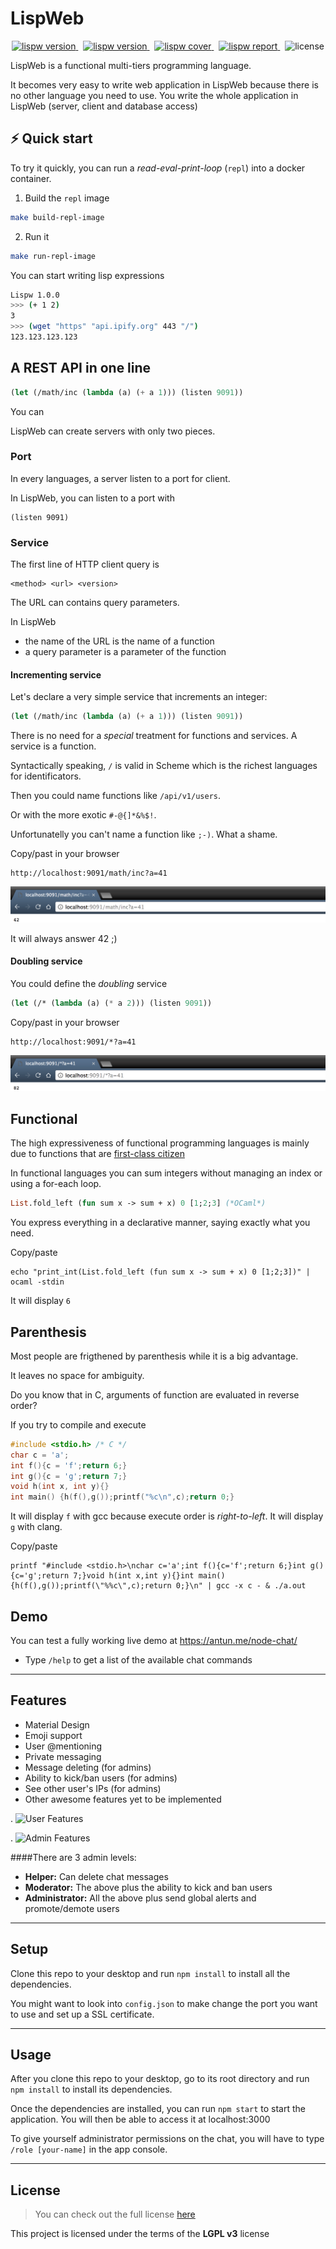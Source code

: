 LispWeb
============
<p align="center">
  <a href="https://pkg.go.dev/github.com/create-go-app/cli/v3?tab=doc" 
target="_blank">
    <img src="https://img.shields.io/badge/version-0.1.0-blue?style=for-the-badge" alt="lispw version" />
  </a>&nbsp;
  <a href="https://pkg.go.dev/github.com/create-go-app/cli/v3?tab=doc" 
target="_blank">
    <img src="https://img.shields.io/github/issues/yoanncouillec/lispweb.ml?style=for-the-badge" alt="lispw version" />
  </a>&nbsp;
  <a href="https://gocover.io/github.com/create-go-app/cli/pkg/cgapp" target="_blank">
    <img src="https://img.shields.io/badge/Go_Cover-88.3%25-success?style=for-the-badge&logo=none" alt="lispw cover" />
  </a>&nbsp;
  <a href="https://goreportcard.com/report/github.com/create-go-app/cli" target="_blank">
    <img src="https://img.shields.io/badge/Go_report-A+-success?style=for-the-badge&logo=none" alt="lispw report" />
  </a>&nbsp;
  <img src="https://img.shields.io/badge/license-apache_2.0-red?style=for-the-badge&logo=none" alt="license" />
</p>

LispWeb is a functional multi-tiers programming language.

It becomes very easy to write web application in LispWeb because there
is no other language you need to use. You write the whole application
in LispWeb (server, client and database access)

## ⚡️ Quick start

To try it quickly, you can run a *read-eval-print-loop* (`repl`) into a docker container.

1. Build the `repl` image

```bash
make build-repl-image
```

2. Run it

```bash
make run-repl-image
```

You can start writing lisp expressions

```bash
Lispw 1.0.0
>>> (+ 1 2)
3
>>> (wget "https" "api.ipify.org" 443 "/")
123.123.123.123
```

## A REST API in one line

```scheme
(let (/math/inc (lambda (a) (+ a 1))) (listen 9091))
```

You can

LispWeb can create servers with only two pieces.

### Port

In every languages, a server listen to a port for client.

In LispWeb, you can listen to a port with

```
(listen 9091)
```

### Service

The first line of HTTP client query is

```
<method> <url> <version>
```

The URL can contains query parameters.

In LispWeb

-  the name of the URL is the name of a function
-  a query parameter is a parameter of the function

#### Incrementing service

Let's declare a very simple service that increments an integer:

```scheme
(let (/math/inc (lambda (a) (+ a 1))) (listen 9091))
```

There is no need for a *special* treatment for functions and services.
A service is a function.

Syntactically speaking, `/` is valid in Scheme which is the richest languages for identificators.

Then you could name functions like `/api/v1/users`. 

Or with the more exotic `#-@{]*&%$!`.

Unfortunatelly you can't name a function like `;-)`. What a shame.

Copy/past in your browser

```
http://localhost:9091/math/inc?a=41
```
![](images/inc.png)

It will always answer 42 ;)

#### Doubling service

You could define the *doubling* service

```scheme
(let (/* (lambda (a) (* a 2))) (listen 9091))
```

Copy/past in your browser

```
http://localhost:9091/*?a=41
```
![](images/mult.png)

## Functional

The high expressiveness of functional programming languages is mainly due to functions that are [first-class citizen](https://en.wikipedia.org/wiki/First-class_citizen)

In functional languages you can sum integers without managing an index or using a for-each loop.

```ocaml
List.fold_left (fun sum x -> sum + x) 0 [1;2;3] (*OCaml*)
```

You express everything in a declarative manner, saying exactly what you need.

Copy/paste

```shell
echo "print_int(List.fold_left (fun sum x -> sum + x) 0 [1;2;3])" | ocaml -stdin
```

It will display `6`

## Parenthesis 

Most people are frigthened by parenthesis while it is a big advantage. 

It leaves no space for ambiguity.

Do you know that in C, arguments of function are evaluated in reverse order?

If you try to compile and execute

```c
#include <stdio.h> /* C */
char c = 'a';
int f(){c = 'f';return 6;}
int g(){c = 'g';return 7;}
void h(int x, int y){}
int main() {h(f(),g());printf("%c\n",c);return 0;}
```

It will display `f` with gcc because execute order is *right-to-left*.
It will display `g` with clang.

Copy/paste 

```shell
printf "#include <stdio.h>\nchar c='a';int f(){c='f';return 6;}int g(){c='g';return 7;}void h(int x,int y){}int main(){h(f(),g());printf(\"%%c\",c);return 0;}\n" | gcc -x c - & ./a.out
```

## Demo
You can test a fully working live demo at https://antun.me/node-chat/
- Type `/help` to get a list of the available chat commands

---

## Features
- Material Design
- Emoji support
- User @mentioning
- Private messaging
- Message deleting (for admins)
- Ability to kick/ban users (for admins)
- See other user's IPs (for admins)
- Other awesome features yet to be implemented

.
![User Features](http://i.imgur.com/WbF1fi2.png)

.
![Admin Features](http://i.imgur.com/xQFaadt.png)


####There are 3 admin levels:
- **Helper:** Can delete chat messages
- **Moderator:** The above plus the ability to kick and ban users
- **Administrator:** All the above plus send global alerts and promote/demote users

---

## Setup
Clone this repo to your desktop and run `npm install` to install all the dependencies.

You might want to look into `config.json` to make change the port you want to use and set up a SSL certificate.

---

## Usage
After you clone this repo to your desktop, go to its root directory and run `npm install` to install its dependencies.

Once the dependencies are installed, you can run  `npm start` to start the application. You will then be able to access it at localhost:3000

To give yourself administrator permissions on the chat, you will have to type `/role [your-name]` in the app console.

---

## License
>You can check out the full license [here](https://github.com/IgorAntun/node-chat/blob/master/LICENSE)

This project is licensed under the terms of the **LGPL v3** license
